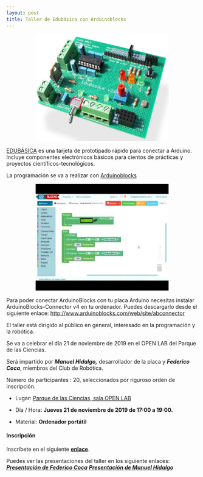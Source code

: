 ```yaml
---
layout: post
title: Taller de Edubásica con Arduinoblocks
---
```


<p align="center" >
<img src="/images/edubasica01.jpg" width="350" height="280"/>


</p>



[EDUBÁSICA](http://www.practicasconarduino.com/) es una tarjeta de prototipado rápido para conectar a Arduino. Incluye componentes electrónicos básicos para cientos de prácticas y proyectos científicos-tecnológicos.

La programación se va a realizar con [Arduinoblocks](http://www.arduinoblocks.com/)


<p align="center" >
<img src="/images/arduinoblocks2.jpg" width="350" height="280"/>


</p>

Para poder conectar ArduinoBlocks con tu placa Arduino necesitas instalar ArduinoBlocks-Connector v4 en tu ordenador. Puedes descargarlo desde el siguiente enlace: http://www.arduinoblocks.com/web/site/abconnector

El taller está dirigido al público en general, interesado en la programación y la robótica.

Se va a celebrar el día 21 de noviembre de 2019 en el OPEN LAB del Parque de las Ciencias.






Será impartido por ***Manuel Hidalgo,*** desarrollador de la placa y ***Federico Coca***,  miembros del Club de Robótica.


Número de participantes : 20,  seleccionados por riguroso orden de inscripción.


* Lugar: [Parque de las Ciencias, sala OPEN LAB](https://goo.gl/maps/aQC1afhE8HR9uaVx8)
* Día / Hora: **Jueves 21 de noviembre de 2019 de 17:00 a 19:00.**

* Material: **Ordenador portátil**


#### Inscripción ####
Inscríbete en el siguiente [**enlace**](https://forms.gle/pFDJTYJCVnxEAgaw9).

Puedes ver las presentaciones del taller en los siguiente enlaces:
[***Presentación de Federico Coca***](https://github.com/fgcoca/Chats/tree/master/21-11-19-Arduinoblocks)
[***Presentación de Manuel Hidalgo***](https://github.com/leobotmanuel/EduBasica_ArduinoBlocks/wiki)


